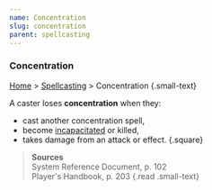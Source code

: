```yaml
---
name: Concentration
slug: concentration
parent: spellcasting
---
```

### Concentration
[Home](dm-operations-center) > [Spellcasting](spellcasting) > Concentration {.small-text}

A caster loses **concentration** when they:
- cast another concentration spell,
- become [incapacitated](incapacitated) or killed,
- takes damage from an attack or effect.
{.square}

> **Sources** <br/>
> System Reference Document, p. 102<br/>
> Player's Handbook, p. 203
{.read .small-text}
